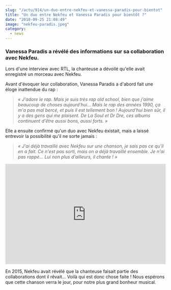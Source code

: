 ```yaml
--- 
slug: "/actu/914/un-duo-entre-nekfeu-et-vanessa-paradis-pour-bientot"
title: "Un duo entre Nekfeu et Vanessa Paradis pour bientôt ?"
date: "2018-09-25 21:08:49"
image: "nekfeu-paradis.jpeg"
category:
  - news
---
```

<h3><strong>Vanessa Paradis a révélé des informations sur sa collaboration avec Nekfeu.</strong></h3>

<p>Lors d'une interview avec RTL, la chanteuse a dévoilé qu'elle avait enregistré un morceau avec Nekfeu. </p>

<p>Avant d'évoquer leur collaboration, Vanessa Paradis a d'abord fait une éloge inattendue du rap :</p>

<blockquote>
<p><em>« J'adore le rap. Mais je suis très rap old school, bien que j'aime beaucoup de choses aujourd'hui... Mais le rap des années 1990, ça m'a pas mal bercé, et puis il est tellement bon ! Aujourd'hui bien sûr, il y a des gens qui me plaisent. De La Soul et Dr Dre, ces albums continuent d'être aussi bons, aussi forts. »</em></p>
</blockquote>

<p>Elle a ensuite confirmé qu'un duo avec Nekfeu éxistait, mais a laissé entrevoir la possibilité qu'il ne sorte jamais :</p>

<blockquote>
<p><em>« J'ai déjà travaillé avec Nekfeu sur une chanson, je sais pas ce qu'il en a fait. Ce n'est pas sorti, mais on a déjà travaillé ensemble. Je n'ai pas rappé... Lui non plus d'ailleurs, il chante ! »</em></p>
</blockquote>
<iframe width="100%" height="315" src="https://www.youtube.com/embed/vb5SHTw2ZHU" frameborder="0" allow="autoplay; encrypted-media" allowfullscreen></iframe>
<p>En 2015, Nekfeu avait révélé que la chanteuse faisait partie des collaborations dont il rêvait... Voilà qui est donc chose faite ! Nous espérons que cette chanson verra le jour, pour notre plus grand bonheur musical.</p>